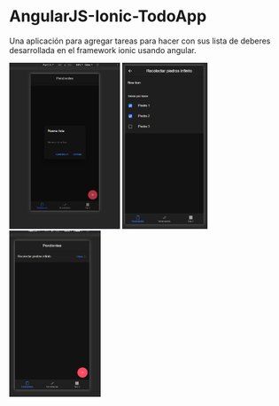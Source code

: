 # AngularJS-Ionic-TodoApp
Una aplicación para agregar tareas para hacer con sus lista de deberes desarrollada en el framework ionic usando angular. 

<img src="05-captures/1.png" height="300">
<img src="05-captures/2.png" height="300">
<img src="05-captures/3.png" height="300">
